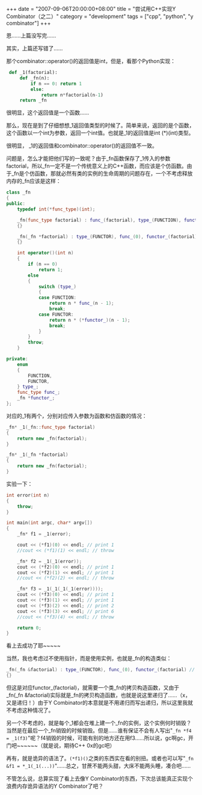 +++
date = "2007-09-06T20:00:00+08:00"
title = "尝试用C++实现Y Combinator（之二）"
category = "development"
tags = ["cpp", "python", "y combinator"]
+++

恩……上篇没写完……

其实，上篇还写错了……

<!--more-->

那个combinator::operator()的返回值是int，但是，看那个Python实现：

``` python
 def _1(factorial):
     def _fn(n):
         if n == 0: return 1
         else:
             return n*factorial(n-1)
     return _fn
```

很明显，这个返回值是一个函数……

那么，现在是到了仔细想想_1返回值类型的时候了。简单来说，返回的是个函数，这个函数以一个int为参数，返回一个int值。也就是_1的返回值是int (*)(int)类型。

很明显， _1的返回值和combinator::operator()的返回值不一致。

问题是，怎么才能把他们写的一致呢？由于_fn函数保存了_1传入的参数factorial，所以_fn一定不是一个传统意义上的C++函数，而应该是个仿函数。由于_fn是个仿函数，那就必然有类的实例的生命周期的问题存在，一个不考虑释放内存的_fn应该是这样：

``` c++
class _fn
{
public:
    typedef int(*func_type)(int);

    _fn(func_type factorial) : func_(factorial), type_(FUNCTION), functor_(0)
    {}

    _fn(_fn *factorial) : type_(FUNCTOR), func_(0), functor_(factorial)
    {}

    int operator()(int n)
    {
        if (n == 0)
            return 1;
        else
        {
            switch (type_)
            {
            case FUNCTION:
                return n * func_(n - 1);
                break;
            case FUNCTOR:
                return n * (*functor_)(n - 1);
                break;
            }
        }
        throw;
    }

private:
    enum
    {
        FUNCTION,
        FUNCTOR,
    } type_;
    func_type func_;
    _fn *functor_;
};
```

对应的_1有两个，分别对应传入参数为函数和仿函数的情况：

``` c++
_fn* _1(_fn::func_type factorial)
{
    return new _fn(factorial);
}

_fn* _1(_fn *factorial)
{
    return new _fn(factorial);
}
```

实验一下：

``` c++
int error(int n)
{
    throw;
}

int main(int argc, char* argv[])
{
    _fn* f1 = _1(error);

    cout << (*f1)(0) << endl; // print 1
    //cout << (*f1)(1) << endl; // throw

    _fn* f2 = _1(_1(error));
    cout << (*f2)(0) << endl; // print 1
    cout << (*f2)(1) << endl; // print 1
    //cout << (*f2)(2) << endl; // throw

    _fn* f3 = _1(_1(_1(_1(error))));
    cout << (*f3)(0) << endl; // print 1
    cout << (*f3)(1) << endl; // print 1
    cout << (*f3)(2) << endl; // print 2
    cout << (*f3)(3) << endl; // print 6
    //cout << (*f3)(4) << endl; // throw

    return 0;
}
```

看上去成功了耶~~~~~

当然，我也考虑过不使用指针，而是使用实例，也就是_fn的构造类似：

``` c++
_fn(_fn &factorial) : type_(FUNCTOR), func_(0), functor_(factorial) // need copy ctor here
{}
```

但这是对应functor_(factorial)，就需要一个类_fn的拷贝构造函数，又由于_fn(_fn &factorial)实际就是_fn的拷贝构造函数，也就是说这里递归了……（x，又是递归！）由于Y Combinator的本意就是不用递归而写出递归，所以这里我就不考虑这种情况了。

另一个不考虑的，就是每个_1都会在堆上建一个_fn的实例，这个实例何时销毁？当然是在最后一个_fn销毁的时候销毁。但是……谁有保证不会有人写出"`_fn *f4 = _1(f3)`"呢？f4销毁的时候，可能有别的地方还在用f3……所以说，gc啊gc，开门吧~~~~~~（就是说，期待C++ 0x的gc吧）

再有，就是诡异的语法了。`(*f1)()`之类的东西实在看的别扭。或者也可以写"`_fn &f1 = *_1(_1(...))`"……总之，甘蔗不能两头甜，大床不能两头睡，凑合吧……

不管怎么说，总算实现了看上去像Y Combinator的东西，下次总该能真正实现个浪费内存诡异语法的Y Combinator了吧？

